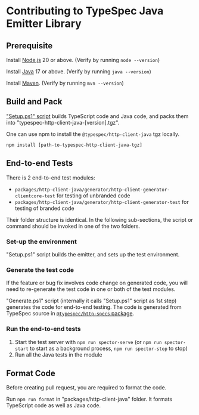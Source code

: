 # Contributing to TypeSpec Java Emitter Library

## Prerequisite

Install [Node.js](https://nodejs.org/) 20 or above. (Verify by running `node --version`)

Install [Java](https://docs.microsoft.com/java/openjdk/download) 17 or above. (Verify by running `java --version`)

Install [Maven](https://maven.apache.org/download.cgi). (Verify by running `mvn --version`)

## Build and Pack

["Setup.ps1" script](https://github.com/microsoft/typespec/blob/main/packages/http-client-java/Setup.ps1) builds TypeScript code and Java code, and packs them into "typespec-http-client-java-[version].tgz".

One can use npm to install the `@typespec/http-client-java` tgz locally.
```
npm install [path-to-typespec-http-client-java-tgz]
```

## End-to-end Tests

There is 2 end-to-end test modules:
- `packages/http-client-java/generator/http-client-generator-clientcore-test` for testing of unbranded code
- `packages/http-client-java/generator/http-client-generator-test` for testing of branded code

Their folder structure is identical. In the following sub-sections, the script or command should be invoked in one of the two folders.

### Set-up the environment

"Setup.ps1" script builds the emitter, and sets up the test environment.

### Generate the test code

If the feature or bug fix involves code change on generated code, you will need to re-generate the test code in one or both of the test modules.

"Generate.ps1" script (internally it calls "Setup.ps1" script as 1st step) generates the code for end-to-end testing.
The code is generated from TypeSpec source in [`@typespec/http-specs` package](https://www.npmjs.com/package/@typespec/http-specs).

### Run the end-to-end tests

1. Start the test server with `npm run spector-serve` (or `npm run spector-start` to start as a background process, `npm run spector-stop` to stop)
2. Run all the Java tests in the module

## Format Code

Before creating pull request, you are required to format the code.

Run `npm run format` in "packages/http-client-java" folder.
It formats TypeScript code as well as Java code.
